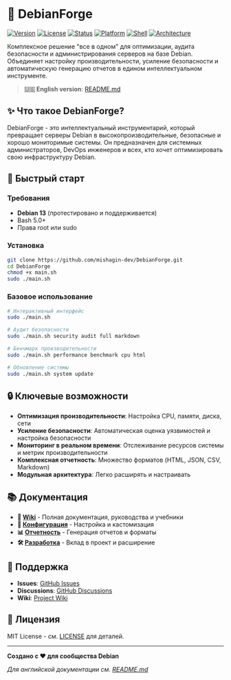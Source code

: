 # 🔧 DebianForge

[![Version](https://img.shields.io/badge/version-0.9.8_alpha-orange.svg)](https://github.com/mishagin-dev/DebianForge)
[![License](https://img.shields.io/badge/license-MIT-green.svg)](LICENSE)
[![Status](https://img.shields.io/badge/status-active%20development-brightgreen.svg)](https://github.com/mishagin-dev/DebianForge)
[![Platform](https://img.shields.io/badge/platform-Debian%2013-orange.svg)](https://www.debian.org/)
[![Shell](https://img.shields.io/badge/shell-Bash%205.0+-lightgrey.svg)](https://www.gnu.org/software/bash/)
[![Architecture](https://img.shields.io/badge/architecture-modular-blue.svg)](https://github.com/mishagin-dev/DebianForge)

Комплексное решение "все в одном" для оптимизации, аудита безопасности и администрирования серверов на базе Debian. Объединяет настройку производительности, усиление безопасности и автоматическую генерацию отчетов в едином интеллектуальном инструменте.

> **🇺🇸 English version**: [README.md](README.md)

## ✨ Что такое DebianForge?

DebianForge - это интеллектуальный инструментарий, который превращает серверы Debian в высокопроизводительные, безопасные и хорошо мониторимые системы. Он предназначен для системных администраторов, DevOps инженеров и всех, кто хочет оптимизировать свою инфраструктуру Debian.

## 🚀 Быстрый старт

### Требования
- **Debian 13** (протестировано и поддерживается)
- Bash 5.0+
- Права root или sudo

### Установка
```bash
git clone https://github.com/mishagin-dev/DebianForge.git
cd DebianForge
chmod +x main.sh
sudo ./main.sh
```

### Базовое использование
```bash
# Интерактивный интерфейс
sudo ./main.sh

# Аудит безопасности
sudo ./main.sh security audit full markdown

# Бенчмарк производительности
sudo ./main.sh performance benchmark cpu html

# Обновление системы
sudo ./main.sh system update
```

## 🔒 Ключевые возможности

- **Оптимизация производительности**: Настройка CPU, памяти, диска, сети
- **Усиление безопасности**: Автоматическая оценка уязвимостей и настройка безопасности
- **Мониторинг в реальном времени**: Отслеживание ресурсов системы и метрик производительности
- **Комплексная отчетность**: Множество форматов (HTML, JSON, CSV, Markdown)
- **Модульная архитектура**: Легко расширять и настраивать

## 📚 Документация

- **📖 [Wiki](WIKI_ru.md)** - Полная документация, руководства и учебники
- **🔧 [Конфигурация](WIKI_ru.md#конфигурация)** - Настройка и кастомизация
- **📊 [Отчетность](WIKI_ru.md#отчетность)** - Генерация отчетов и форматы
- **🛠️ [Разработка](WIKI_ru.md#разработка)** - Вклад в проект и расширение

## 🤝 Поддержка

- **Issues**: [GitHub Issues](https://github.com/mishagin-dev/DebianForge/issues)
- **Discussions**: [GitHub Discussions](https://github.com/mishagin-dev/DebianForge/discussions)
- **Wiki**: [Project Wiki](WIKI_ru.md)

## 📄 Лицензия

MIT License - см. [LICENSE](LICENSE) для деталей.

---

**Создано с ❤️ для сообщества Debian**

*Для английской документации см. [README.md](README.md)*
